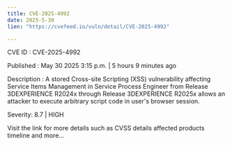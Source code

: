 ```yaml
---
title: CVE-2025-4992
date: 2025-5-30
lien: "https://cvefeed.io/vuln/detail/CVE-2025-4992"

---
```


CVE ID : CVE-2025-4992

Published :  May 30
2025
3:15 p.m. | 5 hours
9 minutes ago

Description : A stored Cross-site Scripting (XSS) vulnerability affecting Service Items Management in Service Process Engineer from Release 3DEXPERIENCE R2024x through Release 3DEXPERIENCE R2025x allows an attacker to execute arbitrary script code in user's browser session.

Severity: 8.7 | HIGH

Visit the link for more details
such as CVSS details
affected products
timeline
and more...
